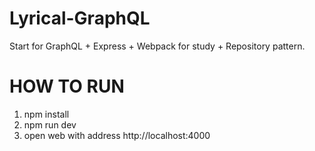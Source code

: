 # Lyrical-GraphQL
Start for GraphQL + Express + Webpack for study + Repository pattern.


# HOW TO RUN
1. npm install
2. npm run dev
3. open web with address http://localhost:4000



